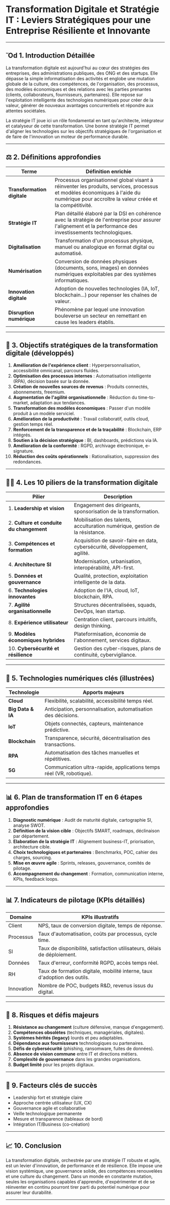 # Transformation Digitale et Stratégie IT : Leviers Stratégiques pour une Entreprise Résiliente et Innovante

---

## Ὄd 1. Introduction Détaillée

La transformation digitale est aujourd'hui au cœur des stratégies des entreprises, des administrations publiques, des ONG et des startups. Elle dépasse la simple informatisation des activités et englobe une mutation globale de la culture, des compétences, de l'organisation, des processus, des modèles économiques et des relations avec les parties prenantes (clients, collaborateurs, fournisseurs, partenaires). Elle repose sur l'exploitation intelligente des technologies numériques pour créer de la valeur, générer de nouveaux avantages concurrentiels et répondre aux attentes sociétales.

La stratégie IT joue ici un rôle fondamental en tant qu'architecte, intégrateur et catalyseur de cette transformation. Une bonne stratégie IT permet d'aligner les technologies sur les objectifs stratégiques de l'organisation et de faire de l'innovation un moteur de performance durable.

---

## ⚖️ 2. Définitions approfondies

| Terme                       | Définition enrichie                                                                                                                                                                     |
| --------------------------- | --------------------------------------------------------------------------------------------------------------------------------------------------------------------------------------- |
| **Transformation digitale** | Processus organisationnel global visant à réinventer les produits, services, processus et modèles économiques à l'aide du numérique pour accroître la valeur créée et la compétitivité. |
| **Stratégie IT**            | Plan détaillé élaboré par la DSI en cohérence avec la stratégie de l'entreprise pour assurer l'alignement et la performance des investissements technologiques.                         |
| **Digitalisation**          | Transformation d'un processus physique, manuel ou analogique en format digital ou automatisé.                                                                                           |
| **Numérisation**            | Conversion de données physiques (documents, sons, images) en données numériques exploitables par des systèmes informatiques.                                                            |
| **Innovation digitale**     | Adoption de nouvelles technologies (IA, IoT, blockchain...) pour repenser les chaînes de valeur.                                                                                        |
| **Disruption numérique**    | Phénomène par lequel une innovation bouleverse un secteur en remettant en cause les leaders établis.                                                                                    |

---

## 🔢 3. Objectifs stratégiques de la transformation digitale (développés)

1. **Amélioration de l'expérience client** : Hyperpersonnalisation, accessibilité omnicanal, parcours fluides.
2. **Optimisation des processus internes** : Automatisation intelligente (RPA), décision basée sur la donnée.
3. **Création de nouvelles sources de revenus** : Produits connectés, abonnements, freemium.
4. **Augmentation de l'agilité organisationnelle** : Réduction du time-to-market, adaptation aux tendances.
5. **Transformation des modèles économiques** : Passer d'un modèle produit à un modèle serviciel.
6. **Amélioration de la productivité** : Travail collaboratif, outils cloud, gestion temps réel.
7. **Renforcement de la transparence et de la traçabilité** : Blockchain, ERP intégrés.
8. **Soutien à la décision stratégique** : BI, dashboards, prédictions via IA.
9. **Amélioration de la conformité** : RGPD, archivage électronique, e-signature.
10. **Réduction des coûts opérationnels** : Rationalisation, suppression des redondances.

---

## 🏋️‍♂️ 4. Les 10 piliers de la transformation digitale

| Pilier                                   | Description                                                                  |
| ---------------------------------------- | ---------------------------------------------------------------------------- |
| 1. **Leadership et vision**              | Engagement des dirigeants, sponsorisation de la transformation.              |
| 2. **Culture et conduite du changement** | Mobilisation des talents, acculturation numérique, gestion de la résistance. |
| 3. **Compétences et formation**          | Acquisition de savoir-faire en data, cybersécurité, développement, agilité.  |
| 4. **Architecture SI**                   | Modernisation, urbanisation, interopérabilité, API-first.                    |
| 5. **Données et gouvernance**            | Qualité, protection, exploitation intelligente de la data.                   |
| 6. **Technologies innovantes**           | Adoption de l'IA, cloud, IoT, blockchain, RPA.                               |
| 7. **Agilité organisationnelle**         | Structures décentralisées, squads, DevOps, lean startup.                     |
| 8. **Expérience utilisateur**            | Centration client, parcours intuitifs, design thinking.                      |
| 9. **Modèles économiques hybrides**      | Plateformisation, économie de l'abonnement, services digitaux.               |
| 10. **Cybersécurité et résilience**      | Gestion des cyber-risques, plans de continuité, cybervigilance.              |

---

## 🚀 5. Technologies numériques clés (illustrées)

| Technologie       | Apports majeurs                                                      |
| ----------------- | -------------------------------------------------------------------- |
| **Cloud**         | Flexibilité, scalabilité, accessibilité temps réel.                  |
| **Big Data & IA** | Anticipation, personnalisation, automatisation des décisions.        |
| **IoT**           | Objets connectés, capteurs, maintenance prédictive.                  |
| **Blockchain**    | Transparence, sécurité, décentralisation des transactions.           |
| **RPA**           | Automatisation des tâches manuelles et répétitives.                  |
| **5G**            | Communication ultra-rapide, applications temps réel (VR, robotique). |

---

## 📊 6. Plan de transformation IT en 6 étapes approfondies

1. **Diagnostic numérique** : Audit de maturité digitale, cartographie SI, analyse SWOT.
2. **Définition de la vision cible** : Objectifs SMART, roadmaps, déclinaison par département.
3. **Elaboration de la stratégie IT** : Alignement business-IT, priorisation, architecture cible.
4. **Choix technologiques et partenaires** : Benchmarks, POC, cahier des charges, sourcing.
5. **Mise en œuvre agile** : Sprints, releases, gouvernance, comités de pilotage.
6. **Accompagnement du changement** : Formation, communication interne, KPIs, feedback loops.

---

## 📊 7. Indicateurs de pilotage (KPIs détaillés)

| Domaine    | KPIs illustratifs                                                         |
| ---------- | ------------------------------------------------------------------------- |
| Client     | NPS, taux de conversion digitale, temps de réponse.                       |
| Processus  | Taux d'automatisation, coûts par processus, cycle time.                   |
| SI         | Taux de disponibilité, satisfaction utilisateurs, délais de déploiement.  |
| Données    | Taux d'erreur, conformité RGPD, accès temps réel.                         |
| RH         | Taux de formation digitale, mobilité interne, taux d'adoption des outils. |
| Innovation | Nombre de POC, budgets R\&D, revenus issus du digital.                    |

---

## 💼 8. Risques et défis majeurs

1. **Résistance au changement** (culture défensive, manque d'engagement).
2. **Compétences obsolètes** (techniques, managériales, digitales).
3. **Systèmes hérités (legacy)** lourds et peu adaptables.
4. **Dépendance aux fournisseurs** technologiques ou partenaires.
5. **Défis de cybersécurité** (phishing, ransomware, fuites de données).
6. **Absence de vision commune** entre IT et directions métiers.
7. **Complexité de gouvernance** dans les grandes organisations.
8. **Budget limité** pour les projets digitaux.

---

## 💼 9. Facteurs clés de succès

* Leadership fort et stratégie claire
* Approche centrée utilisateur (UX, CX)
* Gouvernance agile et collaborative
* Veille technologique permanente
* Mesure et transparence (tableaux de bord)
* Intégration IT/Business (co-création)

---

## 📈 10. Conclusion

La transformation digitale, orchestrée par une stratégie IT robuste et agile, est un levier d'innovation, de performance et de résilience. Elle impose une vision systémique, une gouvernance solide, des compétences renouvelées et une culture du changement. Dans un monde en constante mutation, seules les organisations capables d'apprendre, d'expérimenter et de se réinventer en continu pourront tirer parti du potentiel numérique pour assurer leur durabilité.

---

